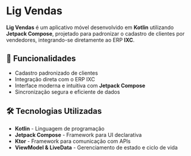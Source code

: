 # Lig Vendas

**Lig Vendas** é um aplicativo móvel desenvolvido em **Kotlin** utilizando **Jetpack Compose**, projetado para padronizar o cadastro de clientes por vendedores, integrando-se diretamente ao ERP **IXC**.

## 🚀 Funcionalidades

- Cadastro padronizado de clientes
- Integração direta com o ERP IXC
- Interface moderna e intuitiva com **Jetpack Compose**
- Sincronização segura e eficiente de dados

## 🛠️ Tecnologias Utilizadas

- **Kotlin** - Linguagem de programação
- **Jetpack Compose** - Framework para UI declarativa
- **Ktor** - Framework para comunicação com APIs
- **ViewModel & LiveData** - Gerenciamento de estado e ciclo de vida
